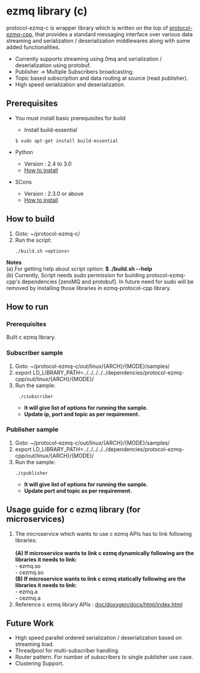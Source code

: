 # ezmq library (c)

protocol-ezmq-c is wrapper library which is written on the top of [protocol-ezmq-cpp](https://github.com/edgexfoundry-holding/protocol-ezmq-cpp), that provides a standard messaging interface over various data streaming
and serialization / deserialization middlewares along with some added functionalities.</br>
  - Currently supports streaming using 0mq and serialization / deserialization using protobuf.
  - Publisher -> Multiple Subscribers broadcasting.
  - Topic based subscription and data routing at source (read publisher).
  - High speed serialization and deserialization.


## Prerequisites ##
 - You must install basic prerequisites for build
   - Install build-essential
   ```
   $ sudo apt-get install build-essential
   ```

- Python
  - Version : 2.4 to 3.0
  - [How to install](https://wiki.python.org/moin/BeginnersGuide/Download)

- SCons
  - Version : 2.3.0 or above
  - [How to install](http://scons.org/doc/2.3.0/HTML/scons-user/c95.html)

## How to build ##
1. Goto: ~/protocol-ezmq-c/
2. Run the script:
   ```
   ./build.sh <options>
   ```
**Notes** </br>
(a) For getting help about script option: **$ ./build.sh --help** </br>
(b) Currently, Script needs sudo permission for building protocol-ezmq-cpp's dependencies [zeroMQ and protobuf]. In future need for sudo will be removed by installing those libraries in ezmq-protocol-cpp library.

## How to run ##

### Prerequisites ###
 Built c ezmq library.

### Subscriber sample ###
1. Goto: ~/protocol-ezmq-c/out/linux/{ARCH}/{MODE}/samples/
2. export LD_LIBRARY_PATH=../../../../../dependencies/protocol-ezmq-cpp/out/linux/{ARCH}/{MODE}/
3. Run the sample:
    ```
     ./csubscriber
    ```
    - **It will give list of options for running the sample.** </br>
    - **Update ip, port and topic as per requirement.** </br>

### Publisher sample ###
1. Goto: ~/protocol-ezmq-c/out/linux/{ARCH}/{MODE}/samples/
2. export LD_LIBRARY_PATH=../../../../../dependencies/protocol-ezmq-cpp/out/linux/{ARCH}/{MODE}/
3. Run the sample:
   ```
   ./cpublisher
   ```
   - **It will give list of options for running the sample.** </br>
   - **Update port and topic as per requirement.** </br>

## Usage guide for c ezmq library (for microservices)

1. The microservice which wants to use c ezmq APIs has to link following libraries:</br></br>
   **(A) If microservice wants to link c ezmq dynamically following are the libraries it needs to link:**</br>
        - ezmq.so</br>
        - cezmq.so </br>
   **(B) If microservice wants to link c ezmq statically following are the libraries it needs to link:**</br>
        - ezmq.a</br>
        - cezmq.a </br>
2. Reference c ezmq library APIs : [doc/doxygen/docs/html/index.html](doc/doxygen/docs/html/index.html)

## Future Work ##
  - High speed parallel ordered serialization / deserialization based on streaming load.
  - Threadpool for multi-subscriber handling.
  - Router pattern. For number of subscribers to single publisher use case.
  - Clustering Support.
</br></br>
